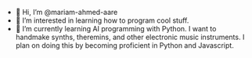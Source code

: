 - 👋 Hi, I’m @mariam-ahmed-aare
- 👀 I’m interested in learning how to program cool stuff. 
- 🌱 I’m currently learning AI programming with Python. I want to handmake synths, theremins, and other electronic music instruments. 
            I plan on doing this by becoming proficient in Python and Javascript. 

<!---
mariam-ahmed-aare/mariam-ahmed-aare is a ✨ special ✨ repository because its `README.md` (this file) appears on your GitHub profile.
You can click the Preview link to take a look at your changes.
--->
